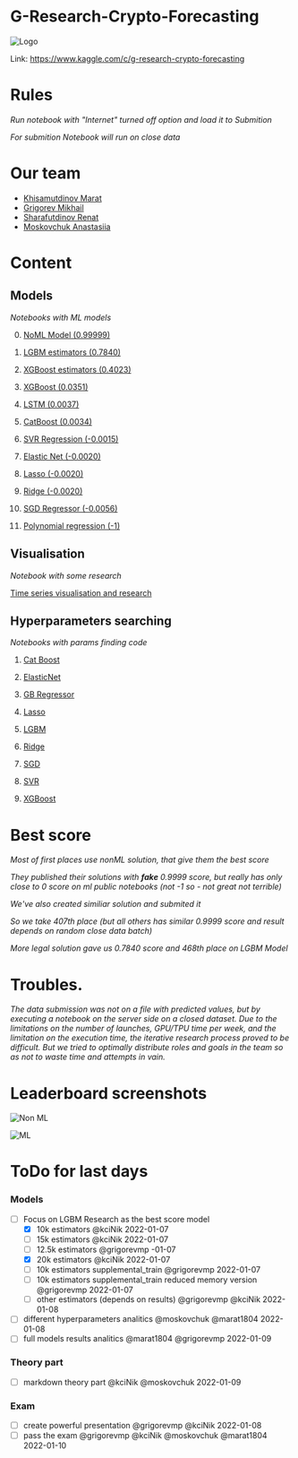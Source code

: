 # G-Research-Crypto-Forecasting

![Logo](https://github.com/grigorevmp/G-Research-Crypto-Forecasting/blob/main/data/g-research-logo6.png)

Link: https://www.kaggle.com/c/g-research-crypto-forecasting

# Rules

_Run notebook with "Internet" turned off option and load it to Submition_

_For submition Notebook will run on close data_

# Our team

* [Khisamutdinov Marat](https://github.com/marat1804)
* [Grigorev Mikhail](https://github.com/grigorevmp)
* [Sharafutdinov Renat](https://github.com/kciNik)
* [Moskovchuk Anastasiia](https://github.com/moskovchuk)

# Content

## Models
_Notebooks with ML models_

0. [NoML Model (0.99999)](https://github.com/grigorevmp/G-Research-Crypto-Forecasting/blob/main/models/final-cheat.ipynb)

1. [LGBM estimators (0.7840)](https://github.com/grigorevmp/G-Research-Crypto-Forecasting/blob/main/models/lgbm-max-estimators.ipynb)

2. [ XGBoost estimators (0.4023)](https://github.com/grigorevmp/G-Research-Crypto-Forecasting/blob/main/models/xgboost-with-estimators.ipynb)

3. [XGBoost (0.0351)](https://github.com/grigorevmp/G-Research-Crypto-Forecasting/blob/main/models/xgboost-regression-model.ipynb)

4. [LSTM (0.0037)](https://github.com/grigorevmp/G-Research-Crypto-Forecasting/blob/main/models/final-lstm.ipynb)

5. [CatBoost (0.0034)](https://github.com/grigorevmp/G-Research-Crypto-Forecasting/blob/main/models/final-catboost.ipynb)

6. [SVR Regression (-0.0015)](https://github.com/grigorevmp/G-Research-Crypto-Forecasting/blob/main/models/svrregressor.ipynb)

7. [Elastic Net (-0.0020)](https://github.com/grigorevmp/G-Research-Crypto-Forecasting/blob/main/models/elasticnet.ipynb)

8. [Lasso (-0.0020)](https://github.com/grigorevmp/G-Research-Crypto-Forecasting/blob/main/models/lasso.ipynb)

9. [Ridge (-0.0020)](https://github.com/grigorevmp/G-Research-Crypto-Forecasting/blob/main/models/ridge.ipynb)

10. [SGD Regressor (-0.0056)](https://github.com/grigorevmp/G-Research-Crypto-Forecasting/blob/main/models/sgdregressor.ipynb)

11. [Polynomial regression (-1)](https://github.com/grigorevmp/G-Research-Crypto-Forecasting/blob/main/models/poly-regression.ipynb)


## Visualisation
_Notebook with some research_

[Time series visualisation and research](https://github.com/grigorevmp/G-Research-Crypto-Forecasting/blob/main/time-series-research-just-visual.ipynb)


## Hyperparameters searching
_Notebooks with params finding code_

1. [Cat Boost](https://github.com/grigorevmp/G-Research-Crypto-Forecasting/blob/main/hyperparams/catboost-hyperparameters.ipynb)

2. [ElasticNet](https://github.com/grigorevmp/G-Research-Crypto-Forecasting/blob/main/hyperparams/elasticnet-hyperparameters.ipynb)

3. [GB Regressor](https://github.com/grigorevmp/G-Research-Crypto-Forecasting/blob/main/hyperparams/gradientboostingregressor-hyperparameters.ipynb)

4. [Lasso](https://github.com/grigorevmp/G-Research-Crypto-Forecasting/blob/main/hyperparams/lasso-hyperparameters.ipynb)

5. [LGBM](https://github.com/grigorevmp/G-Research-Crypto-Forecasting/blob/main/hyperparams/lgbm-hyperparameters.ipynb)

6. [Ridge](https://github.com/grigorevmp/G-Research-Crypto-Forecasting/blob/main/hyperparams/ridge-hyperparameters.ipynb)

7. [SGD](https://github.com/grigorevmp/G-Research-Crypto-Forecasting/blob/main/hyperparams/sgdregressor-hyperparameters.ipynb)

8. [SVR](https://github.com/grigorevmp/G-Research-Crypto-Forecasting/blob/main/hyperparams/svr-hyperparameters.ipynb)

9. [XGBoost](https://github.com/grigorevmp/G-Research-Crypto-Forecasting/blob/main/hyperparams/xgboost-hyperparameters.ipynb)


# Best score

_Most of first places use nonML solution, that give them the best score_

_They published their solutions with **fake** 0.9999 score, but really has only close to 0 score on ml public notebooks (not -1 so - not great not terrible)_

_We've also created similiar solution and submited it_

_So we take 407th place (but all others has similar 0.9999 score and result depends on random close data batch)_

_More legal solution gave us 0.7840 score and 468th place on LGBM Model_

# Troubles.

_The data submission was not on a file with predicted values, but by executing a notebook on the server side on a closed dataset. Due to the limitations on the number of launches, GPU/TPU time per week, and the limitation on the execution time, the iterative research process proved to be difficult. But we tried to optimally distribute roles and goals in the team so as not to waste time and attempts in vain._

# Leaderboard screenshots

![Non ML](https://github.com/grigorevmp/G-Research-Crypto-Forecasting/blob/main/data/result.0.9999.jpg)

![ML](https://github.com/grigorevmp/G-Research-Crypto-Forecasting/blob/main/data/result_0.7840.jpg)

# ToDo for last days

### Models
- [ ] Focus on LGBM Research as the best score model
  - [x] 10k estimators @kciNik 2022-01-07
  - [ ] 15k estimators @kciNik 2022-01-07
  - [ ] 12.5k estimators @grigorevmp -01-07
  - [x] 20k estimators @kciNik 2022-01-07
  - [ ] 10k estimators supplemental_train @grigorevmp 2022-01-07
  - [ ] 10k estimators supplemental_train reduced memory version @grigorevmp 2022-01-07
  - [ ] other estimators (depends on results) @grigorevmp @kciNik 2022-01-08
- [ ] different hyperparameters analitics @moskovchuk @marat1804 2022-01-08
- [ ] full models results analitics @marat1804 @grigorevmp 2022-01-09
### Theory part
- [ ] markdown theory part @kciNik @moskovchuk 2022-01-09
### Exam
- [ ] create powerful presentation @grigorevmp @kciNik 2022-01-08
- [ ] pass the exam @grigorevmp @kciNik @moskovchuk @marat1804 2022-01-10
